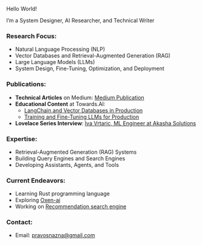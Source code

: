 Hello World! 

I’m a System Designer, AI Researcher, and Technical Writer
### Research Focus:
- Natural Language Processing (NLP)
- Vector Databases and Retrieval-Augmented Generation (RAG)
- Large Language Models (LLMs)
- System Design, Fine-Tuning, Optimization, and Deployment

### Publications:
- **Technical Articles** on Medium: [Medium Publication](https://medium.com/@ivavrtaric)
- **Educational Content** at Towards.AI:
  - [LangChain and Vector Databases in Production](https://learn.activeloop.ai/courses/langchain)
  - [Training and Fine-Tuning LLMs for Production](https://learn.activeloop.ai/courses/llms)
- **Lovelace Series Interview**: [Iva Vrtaric, ML Engineer at Akasha Solutions](https://www.lovelaceseries.com/post/iva-vrtaric-ml-engineer-akasha-solutions)

### Expertise:
- Retrieval-Augmented Generation (RAG) Systems
- Building Query Engines and Search Engines
- Developing Assistants, Agents, and Tools

### Current Endeavors:
- Learning Rust programming language
- Exploring [Oxen-ai](https://docs.oxen.ai/getting-started/intro#oxen-101) 
- Working on [Recommendation search engine](https://www.oxen.ai/tensorpusher/survey-data-repo)

### Contact:
- Email: [pravosnazna@gmail.com](mailto:pravosnazna@gmail.com)
